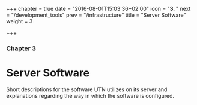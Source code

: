 +++
chapter = true
date = "2016-08-01T15:03:36+02:00"
icon = "<b>3. </b>"
next = "/development_tools"
prev = "/infrastructure"
title = "Server Software"
weight = 3

+++

### Chapter 3

# Server Software

Short descriptions for the software UTN utilizes on its server and explanations
regarding the way in which the software is configured.
